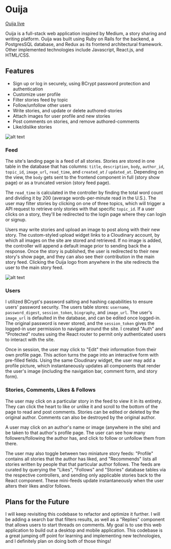 # Ouija

[Ouija live](http://ouija-medium.herokuapp.com/#/ "Ouija's Homepage")

Ouija is a full-stack web application inspired by Medium, a story sharing and writing platform. Ouija was built using Ruby on Rails for the backend, a PostgresSQL database, and Redux as its frontend architectural framework. Other implemented technologies include Javascript, React.js, and HTML/CSS.

## Features

* Sign up or log in securely, using BCrypt password protection and authentication
* Customize user profile
* Filter stories feed by topic
* Follow/unfollow other users
* Write stories, and update or delete authored-stories
* Attach images for user profile and new stories
* Post comments on stories, and remove authored-comments
* Like/dislike stories

![alt text](https://res.cloudinary.com/jules-costa/image/upload/c_scale,w_700/v1495819617/Screen_Shot_2017-05-26_at_10.21.52_AM_lnhyut.png "Ouija landing page")


### Feed

The site's landing page is a feed of all stories. Stories are stored in one table in the database that has columns: `title`, `description`, `body`, `author_id`, `topic_id`, `image_url`, `read_time`, and `created_at` / `updated_at`. Depending on the view, the `body` gets sent to the frontend component in full (story show page) or as a truncated version (story feed page).

The `read_time` is calculated in the controller by finding the total word count and dividing it by 200 (average words-per-minute read in the U.S.). The user may filter stories by clicking on one of three topics, which will trigger a API request to retrieve only stories with that specific `topic_id`. If a user clicks on a story, they'll be redirected to the login page where they can login or signup.



Users may write stories and upload an image to post along with their new story. The custom-styled upload widget links to a Cloudinary account, by which all images on the site are stored and retrieved. If no image is added, the controller will append a default image prior to sending back the a response. Once the story is published, the user is redirected to their new story's show page, and they can also see their contribution in the main story feed. Clicking the Ouija logo from anywhere in the site redirects the user to the main story feed.

![alt text](https://res.cloudinary.com/jules-costa/image/upload/c_scale,w_700/v1495819722/Screen_Shot_2017-05-26_at_10.22.26_AM_udqaru.png "New story form")


### Users

I utilized BCrypt's password salting and hashing capabilities to ensure users' password security. The users table stores: `username`, `password_digest`, `session_token`, `biography`, and `image_url`. The user's `image_url` is defaulted in the database, and can be edited once logged-in. The original password is never stored, and the `session_token` gives the logged-in user permission to navigate around the site. I created "Auth" and "Protected" routes using the React router to permit only authenticated users to interact with the site.

Once in session, the user may click to "Edit" their information from their own profile page. This action turns the page into an interactive form with pre-filled fields. Using the same Cloudinary widget, the user may add a profile picture, which instantaneously updates all components that render the user's image (including the navigation bar, comment form, and story form).


### Stories, Comments, Likes & Follows

The user may click on a particular story in the feed to view it in its entirety. They can click the heart to like or unlike it and scroll to the bottom of the page to read and post comments. Stories can be edited or deleted by the original author. Comments can also be destroyed by the original author.

A user may click on an author's name or image (anywhere in the site) and be taken to that author's profile page. The user can see how many followers/following the author has, and click to follow or unfollow them from there.

The user may also toggle between two miniature story feeds: "Profile" contains all stories that the author has liked, and "Recommends" lists all stories written by people that that particular author follows. The feeds are curated by querying the "Likes", "Follows" and "Stories" database tables via the respective controllers, and sending only applicable stories back to the React component. These mini-feeds update instantaneously when the user alters their likes and/or follows.


## Plans for the Future

I will keep revisiting this codebase to refactor and optimize it further. I will be adding a search bar that filters results, as well as a "Replies" component that allows users to start threads on comments. My goal is to use this web application to build out a desktop and mobile application. This codebase is a great jumping off point for learning and implementing new technologies, and I definitely plan on doing both of those things!
